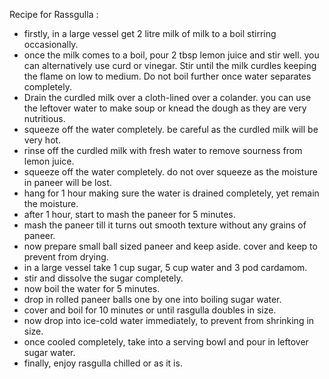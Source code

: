 Recipe for Rassgulla :

- firstly, in a large vessel get 2 litre milk of milk to a boil stirring occasionally.
- once the milk comes to a boil, pour 2 tbsp lemon juice and stir well. you can alternatively use curd or vinegar.
  Stir until the milk curdles keeping the flame on low to medium.
  Do not boil further once water separates completely.
- Drain the curdled milk over a cloth-lined over a colander. you can use the leftover water to make soup or knead the    dough as they are very nutritious.
- squeeze off the water completely. be careful as the curdled milk will be very hot.
- rinse off the curdled milk with fresh water to remove sourness from lemon juice.
- squeeze off the water completely. do not over squeeze as the moisture in paneer will be lost.
- hang for 1 hour making sure the water is drained completely, yet remain the moisture.
 - after 1 hour, start to mash the paneer for 5 minutes.
- mash the paneer till it turns out smooth texture without any grains of paneer.
- now prepare small ball sized paneer and keep aside. cover and keep to prevent from drying.
- in a large vessel take 1 cup sugar, 5 cup water and 3 pod cardamom.
- stir and dissolve the sugar completely.
- now boil the water for 5 minutes.
- drop in rolled paneer balls one by one into boiling sugar water.
- cover and boil for 10 minutes or until rasgulla doubles in size.
- now drop into ice-cold water immediately, to prevent from shrinking in size.
- once cooled completely, take into a serving bowl and pour in leftover sugar water.
- finally, enjoy rasgulla chilled or as it is.